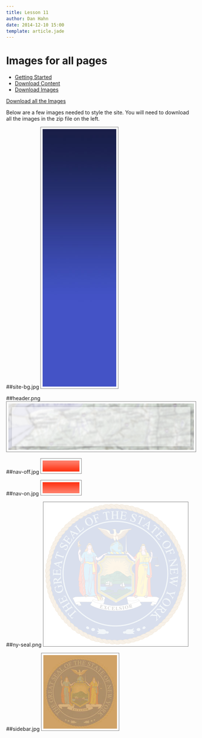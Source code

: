 ```yaml
---
title: Lesson 11
author: Dan Hahn
date: 2014-12-10 15:00
template: article.jade
---
```


# Images for all pages

* [Getting Started]()
* [Download Content](content.html)
* [Download Images](images.html)

<a href="images.zip" class="btn">Download all the Images</a>

Below are a few images needed to style the site.  You will need to download all the images in the zip file on the left.

##site-bg.jpg
![](images-final/site-bg.jpg)

##header.png
![](images-final/header.png)

##nav-off.jpg
![](images-final/nav-off.jpg)

##nav-on.jpg
![](images-final/nav-on.jpg)

##ny-seal.png
![](images-final/ny-seal.png)

##sidebar.jpg
![](images-final/sidebar.jpg)

<style>
img {
	border: 1px solid gray;
	padding: 5px;
}
</style>